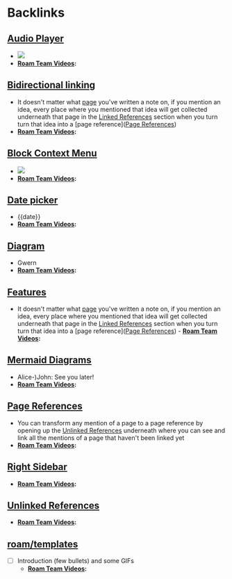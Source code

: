 
# Backlinks
## [Audio Player](<Audio Player.md>)
- ![](https://firebasestorage.googleapis.com/v0/b/firescript-577a2.appspot.com/o/imgs%2Fapp%2Fhelp-documentation%2FOIMsl6U0Jb.gif?alt=media&token=db707c6f-7936-4813-9a3f-2475a3d027c0)
- **[Roam Team Videos](<Roam Team Videos.md>):**

## [Bidirectional linking](<Bidirectional linking.md>)
- It doesn't matter what [page]([Pages](<Pages.md>)) you've written a note on, if you mention an idea, every place where you mentioned that idea will get collected underneath that page in the [Linked References](<Linked References.md>) section when you turn turn that idea into a [page reference]([Page References](<Page References.md>))
- **[Roam Team Videos](<Roam Team Videos.md>):**

## [Block Context Menu](<Block Context Menu.md>)
- ![](https://firebasestorage.googleapis.com/v0/b/firescript-577a2.appspot.com/o/imgs%2Fapp%2Fhelp-documentation%2FCOTx6OZnuD.gif?alt=media&token=a3375edb-1083-4dbb-b5ac-042b7b91dbdc)
- **[Roam Team Videos](<Roam Team Videos.md>):**

## [Date picker](<Date picker.md>)
- {{date}}
- **[Roam Team Videos](<Roam Team Videos.md>):**

## [Diagram](<Diagram.md>)
- Gwern
- **[Roam Team Videos](<Roam Team Videos.md>):**

## [Features](<Features.md>)
- It doesn't matter what [page]([Pages](<Pages.md>)) you've written a note on, if you mention an idea, every place where you mentioned that idea will get collected underneath that page in the [Linked References](<Linked References.md>) section when you turn turn that idea into a [page reference]([Page References](<Page References.md>))
        - **[Roam Team Videos](<Roam Team Videos.md>):**

## [Mermaid Diagrams](<Mermaid Diagrams.md>)
- Alice-)John: See you later!
- **[Roam Team Videos](<Roam Team Videos.md>):**

## [Page References](<Page References.md>)
- You can transform any mention of a page to a page reference by opening up the [Unlinked References](<Unlinked References.md>) underneath where you can see and link all the mentions of a page that haven't been linked yet
- **[Roam Team Videos](<Roam Team Videos.md>):**

## [Right Sidebar](<Right Sidebar.md>)
- **[Roam Team Videos](<Roam Team Videos.md>):**

## [Unlinked References](<Unlinked References.md>)
- **[Roam Team Videos](<Roam Team Videos.md>):**

## [roam/templates](<roam/templates.md>)
- [ ] Introduction (few bullets) and some GIFs
    - **[Roam Team Videos](<Roam Team Videos.md>):**

